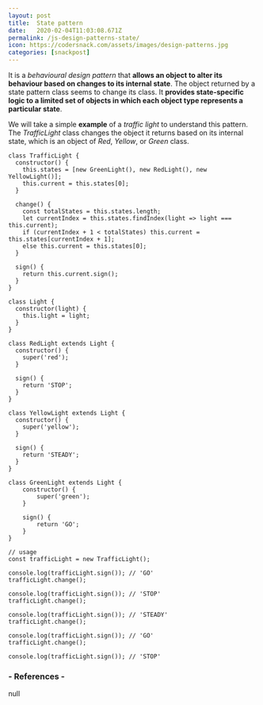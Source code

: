 ```yaml
---
layout: post
title:  State pattern
date:   2020-02-04T11:03:08.671Z
permalink: /js-design-patterns-state/
icon: https://codersnack.com/assets/images/design-patterns.jpg
categories: [snackpost]
---
```

It is a *behavioural design pattern* that **allows an object to alter its behaviour based on changes to its internal state**. The object returned by a state pattern class seems to change its class. It **provides state-specific logic to a limited set of objects in which each object type represents a particular state**.

We will take a simple **example** of a *traffic light* to understand this pattern. The *TrafficLight* class changes the object it returns based on its internal state, which is an object of *Red*, *Yellow*, or *Green* class.

```
class TrafficLight {
  constructor() {
    this.states = [new GreenLight(), new RedLight(), new YellowLight()];
    this.current = this.states[0];
  }

  change() {
    const totalStates = this.states.length;
    let currentIndex = this.states.findIndex(light => light === this.current);
    if (currentIndex + 1 < totalStates) this.current = this.states[currentIndex + 1];
    else this.current = this.states[0];
  }

  sign() {
    return this.current.sign();
  }
}

class Light {
  constructor(light) {
    this.light = light;
  }
}

class RedLight extends Light {
  constructor() {
    super('red');
  }

  sign() {
    return 'STOP';
  }
}

class YellowLight extends Light {
  constructor() {
    super('yellow');
  }

  sign() {
    return 'STEADY';
  }
}

class GreenLight extends Light {
	constructor() {
		super('green');
	}

	sign() {
		return 'GO';
	}
}

// usage
const trafficLight = new TrafficLight();

console.log(trafficLight.sign()); // 'GO'
trafficLight.change();

console.log(trafficLight.sign()); // 'STOP'
trafficLight.change();

console.log(trafficLight.sign()); // 'STEADY'
trafficLight.change();

console.log(trafficLight.sign()); // 'GO'
trafficLight.change();

console.log(trafficLight.sign()); // 'STOP'
```

### - References -

null
